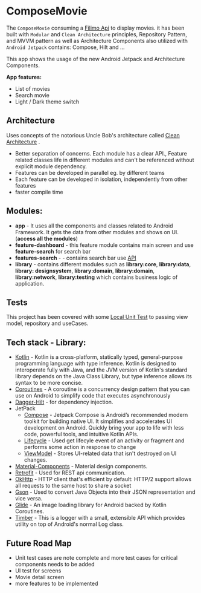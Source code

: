 # ComposeMovie

The `ComposeMovie` consuming
a [Filimo Api](https://github.com/SabaDroiders/test) to display movies. it
has been built with `Modular` and `Clean Architecture` principles, Repository Pattern, and MVVM
pattern as well as Architecture Components also
utilized with `Android Jetpack` contains: Compose, Hilt and ...

This app shows the usage of the new Android Jetpack and Architecture Components.

**App features:**

- List of movies
- Search movie
- Light / Dark theme switch

## Architecture

Uses concepts of the notorious Uncle Bob's architecture
called [Clean Architecture](https://blog.cleancoder.com/uncle-bob/2012/08/13/the-clean-architecture.html)
.

* Better separation of concerns. Each module has a clear API., Feature related classes life in
  different modules and can't be referenced without explicit module dependency.
* Features can be developed in parallel eg. by different teams
* Each feature can be developed in isolation, independently from other features
* faster compile time

## Modules:

* **app** - It uses all the components and classes related to Android Framework. It gets the data
  from other modules and shows on UI. (**access all the modules**)
* **feature-dashboard** - this feature module contains main screen and use **feature-search** for
  search bar
* **features-search** - - contains search bar
  use [API]("https://api.thecatapi.com/v1/images/search?limit=10&category_ids=5")
* **library** - contains different modules such as **library:core**, **library:data**, **library:
  designsystem**, **library:domain**, **library:domain**, **library:network**, **library:testing**
  which contains business logic of application.

## Tests

This project has been covered with
some [Local Unit Test](https://developer.android.com/training/testing/unit-testing/local-unit-tests)
to passing view model, repository and useCases.

## Tech stack - Library:

- [Kotlin](https://kotlinlang.org/) - Kotlin is a cross-platform, statically typed, general-purpose
  programming language with type inference. Kotlin is designed to interoperate fully with Java, and
  the JVM version of Kotlin's standard library depends on the Java Class Library, but type inference
  allows its syntax to be more concise.
- [Coroutines](https://github.com/Kotlin/kotlinx.coroutines) - A coroutine is a concurrency design
  pattern that you can use on Android to simplify code that executes asynchronously
- [Dagger-Hilt](https://developer.android.com/training/dependency-injection/hilt-android) - for
  dependency injection.
- JetPack
    - [Compose]("https://developer.android.com/jetpack/compose") - Jetpack Compose is Android’s
      recommended modern toolkit for building native UI. It simplifies and accelerates UI
      development on Android. Quickly bring your app to life with less code, powerful tools, and
      intuitive Kotlin APIs.
    - [Lifecycle](https://developer.android.com/jetpack/androidx/releases/lifecycle) - Used get
      lifecyle event of an activity or fragment and performs some action in response to change
    - [ViewModel](https://developer.android.com/topic/libraries/architecture/viewmodel) - Stores
      UI-related data that isn't destroyed on UI changes.
- [Material-Components](https://github.com/material-components/material-components-android) -
  Material design components.
- [Retrofit](https://github.com/square/retrofit) - Used for REST api communication.
- [OkHttp](http://square.github.io/okhttp/) - HTTP client that's efficient by default: HTTP/2
  support allows all requests to the same host to share a socket
- [Gson](https://github.com/google/gson) - Used to convert Java Objects into their JSON
  representation and vice versa.
- [Glide](https://github.com/bumptech/glide) - An image loading library for Android backed by Kotlin
  Coroutines.
- [Timber]("https://github.com/JakeWharton/timber") - This is a logger with a small, extensible API
  which provides utility on top of Android's normal Log class.

## Future Road Map

- Unit test cases are note complete and more test cases for critical components needs to be added
- UI test for screens
- Movie detail screen
- more features to be implemented



